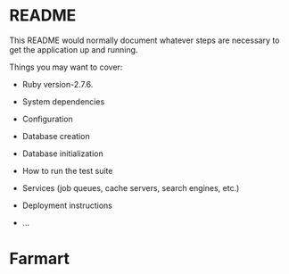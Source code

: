 # README

This README would normally document whatever steps are necessary to get the
application up and running.

Things you may want to cover:

* Ruby version-2.7.6.

* System dependencies

* Configuration

* Database creation

* Database initialization

* How to run the test suite

* Services (job queues, cache servers, search engines, etc.)

* Deployment instructions

* ...
# Farmart
